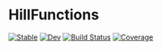# HillFunctions

[![Stable](https://img.shields.io/badge/docs-stable-blue.svg)](https://Mikejmnez.github.io/HillFunctions.jl/stable/)
[![Dev](https://img.shields.io/badge/docs-dev-blue.svg)](https://Mikejmnez.github.io/HillFunctions.jl/dev/)
[![Build Status](https://github.com/Mikejmnez/HillFunctions.jl/actions/workflows/CI.yml/badge.svg?branch=main)](https://github.com/Mikejmnez/HillFunctions.jl/actions/workflows/CI.yml?query=branch%3Amain)
[![Coverage](https://codecov.io/gh/Mikejmnez/HillFunctions.jl/branch/main/graph/badge.svg)](https://codecov.io/gh/Mikejmnez/HillFunctions.jl)
